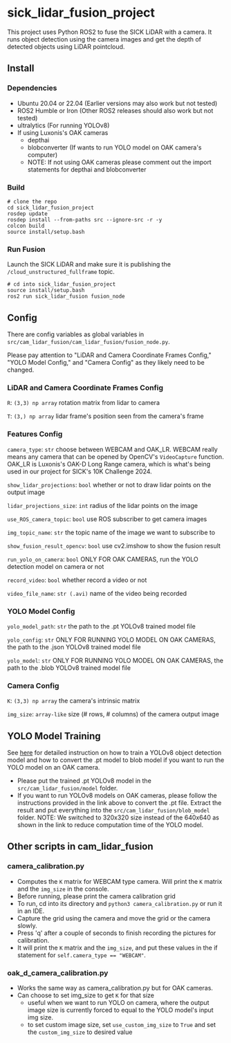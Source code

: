 # sick_lidar_fusion_project
This project uses Python ROS2 to fuse the SICK LiDAR with a camera. It runs object detection using the camera images and get the depth of detected objects using LiDAR pointcloud.

## Install
### Dependencies
- Ubuntu 20.04 or 22.04 (Earlier versions may also work but not tested)
- ROS2 Humble or Iron (Other ROS2 releases should also work but not tested)
- ultralytics (For running YOLOv8)
- If using Luxonis's OAK cameras
  - depthai
  - blobconverter (If wants to run YOLO model on OAK camera's computer)
  - NOTE: If not using OAK cameras please comment out the import statements for depthai and blobconverter

### Build
```
# clone the repo
cd sick_lidar_fusion_project
rosdep update
rosdep install --from-paths src --ignore-src -r -y
colcon build
source install/setup.bash
```

### Run Fusion
Launch the SICK LiDAR and make sure it is publishing the ```/cloud_unstructured_fullframe``` topic.
```
# cd into sick_lidar_fusion_project
source install/setup.bash
ros2 run sick_lidar_fusion fusion_node
```

## Config
There are config variables as global variables in `src/cam_lidar_fusion/cam_lidar_fusion/fusion_node.py`.

Please pay attention to "LiDAR and Camera Coordinate Frames Config," "YOLO Model Config," and "Camera Config" as they likely need to be changed.

### LiDAR and Camera Coordinate Frames Config
`R`: `(3,3) np array` rotation matrix from lidar to camera

`T`: `(3,) np array` lidar frame's position seen from the camera's frame

### Features Config
`camera_type`: `str` choose between WEBCAM and OAK_LR. WEBCAM really means any camera that can be opened by OpenCV's `VideoCapture` function. OAK_LR is Luxonis's OAK-D Long Range camera, which is what's being used in our project for SICK's 10K Challenge 2024.

`show_lidar_projections`: `bool` whether or not to draw lidar points on the output image

`lidar_projections_size`: `int` radius of the lidar points on the image

`use_ROS_camera_topic`: `bool` use ROS subscriber to get camera images

`img_topic_name`: `str` the topic name of the image we want to subscribe to

`show_fusion_result_opencv`: `bool` use cv2.imshow to show the fusion result

`run_yolo_on_camera`: `bool` ONLY FOR OAK CAMERAS, run the YOLO detection model on camera or not

`record_video`: `bool` whether record a video or not

`video_file_name`: `str (.avi)` name of the video being recorded

### YOLO Model Config
`yolo_model_path`: `str` the path to the .pt YOLOv8 trained model file

`yolo_config`: `str` ONLY FOR RUNNING YOLO MODEL ON OAK CAMERAS, the path to the .json YOLOv8 trained model file

`yolo_model`: `str` ONLY FOR RUNNING YOLO MODEL ON OAK CAMERAS, the path to the .blob YOLOv8 trained model file

### Camera Config
`K`: `(3,3) np array` the camera's intrinsic matrix

`img_size`: `array-like` size (# rows, # columns) of the camera output image

## YOLO Model Training
See [here](https://cloud-swordfish-3c8.notion.site/Object-Detection-0d8e28b57b9e4c5b8a0de89ef90a1c05) for detailed instruction on how to train a YOLOv8 object detection model and how to convert the .pt model to blob model if you want to run the YOLO model on an OAK camera.
- Please put the trained .pt YOLOv8 model in the `src/cam_lidar_fusion/model` folder.
- If you want to run YOLOv8 models on OAK cameras, please follow the instructions provided in the link above to convert the .pt file. Extract the result and put everything into the `src/cam_lidar_fusion/blob_model` folder. NOTE: We switched to 320x320 size instead of the 640x640 as shown in the link to reduce computation time of the YOLO model.

## Other scripts in cam_lidar_fusion
### camera_calibration.py
- Computes the `K` matrix for WEBCAM type camera. Will print the `K` matrix and the `img_size` in the console.
- Before running, please print the camera calibration grid
- To run, cd into its directory and `python3 camera_calibration.py` or run it in an IDE.
- Capture the grid using the camera and move the grid or the camera slowly.
- Press 'q' after a couple of seconds to finish recording the pictures for calibration.
- It will print the `K` matrix and the `img_size`, and put these values in the if statement for `self.camera_type == "WEBCAM"`.

### oak_d_camera_calibration.py
- Works the same way as camera_calibration.py but for OAK cameras.
- Can choose to set img_size to get `K` for that size
  - useful when we want to run YOLO on camera, where the output image size is currently forced to equal to the YOLO model's input img size.
  - to set custom image size, set `use_custom_img_size` to `True` and set the `custom_img_size` to desired value